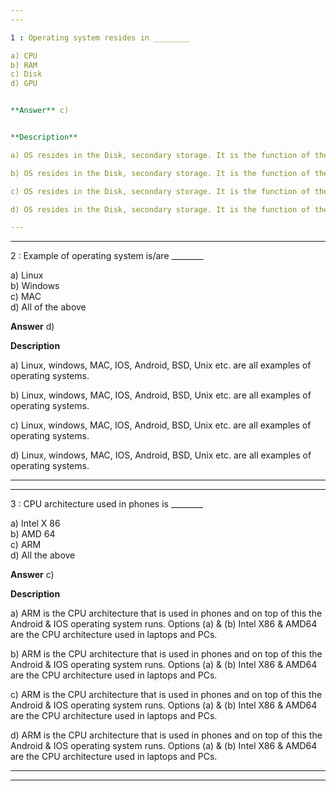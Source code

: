 ```yaml
---
---

1 : Operating system resides in ________

a) CPU  
b) RAM  
c) Disk  
d) GPU  


**Answer** c)


**Description**

a) OS resides in the Disk, secondary storage. It is the function of the BIOS to load the OS to the RAM. Every time you switch on the computer this happens. This is because the primary memory or RAM is volatile and data is lost when power off. Option (a) CPU is the Central Processing Unit of the computer. Option (b) RAM is the primary memory & OS is loaded into the RAM. Option (d) GPU is the one which controls the display of the device.

b) OS resides in the Disk, secondary storage. It is the function of the BIOS to load the OS to the RAM. Every time you switch on the computer this happens. This is because the primary memory or RAM is volatile and data is lost when power off. Option (a) CPU is the Central Processing Unit of the computer. Option (b) RAM is the primary memory & OS is loaded into the RAM. Option (d) GPU is the one which controls the display of the device.

c) OS resides in the Disk, secondary storage. It is the function of the BIOS to load the OS to the RAM. Every time you switch on the computer this happens. This is because the primary memory or RAM is volatile and data is lost when power off. Option (a) CPU is the Central Processing Unit of the computer. Option (b) RAM is the primary memory & OS is loaded into the RAM. Option (d) GPU is the one which controls the display of the device.

d) OS resides in the Disk, secondary storage. It is the function of the BIOS to load the OS to the RAM. Every time you switch on the computer this happens. This is because the primary memory or RAM is volatile and data is lost when power off. Option (a) CPU is the Central Processing Unit of the computer. Option (b) RAM is the primary memory & OS is loaded into the RAM. Option (d) GPU is the one which controls the display of the device.

---
```

---


2 : Example of operating system is/are ________

a) Linux  
b) Windows  
c) MAC  
d) All of the above 


**Answer** d)


**Description**

a) Linux, windows, MAC, IOS, Android, BSD, Unix etc. are all examples of operating systems.

b) Linux, windows, MAC, IOS, Android, BSD, Unix etc. are all examples of operating systems.

c) Linux, windows, MAC, IOS, Android, BSD, Unix etc. are all examples of operating systems.

d) Linux, windows, MAC, IOS, Android, BSD, Unix etc. are all examples of operating systems.

---
---


3 : CPU architecture used in phones is ________

a) Intel X 86  
b) AMD 64  
c) ARM  
d) All the above  


**Answer** c)


**Description**

a) ARM is the CPU architecture that is used in phones and on top of this the Android & IOS operating system runs. Options (a) & (b) Intel X86 & AMD64 are the CPU architecture used in laptops and PCs.

b) ARM is the CPU architecture that is used in phones and on top of this the Android & IOS operating system runs. Options (a) & (b) Intel X86 & AMD64 are the CPU architecture used in laptops and PCs.

c) ARM is the CPU architecture that is used in phones and on top of this the Android & IOS operating system runs. Options (a) & (b) Intel X86 & AMD64 are the CPU architecture used in laptops and PCs.

d) ARM is the CPU architecture that is used in phones and on top of this the Android & IOS operating system runs. Options (a) & (b) Intel X86 & AMD64 are the CPU architecture used in laptops and PCs.

---
---





